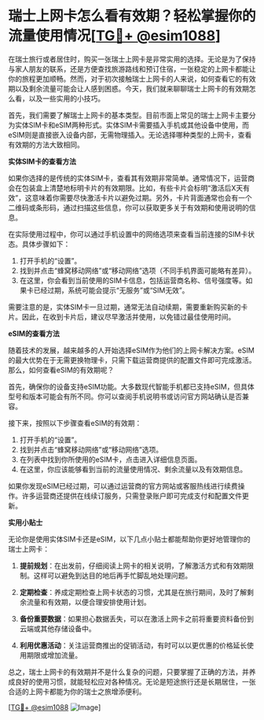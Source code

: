 # 瑞士上网卡怎么看有效期？轻松掌握你的流量使用情况[[TG💪+ @esim1088](https://t.me/s/esim1088)]

在瑞士旅行或者居住时，购买一张瑞士上网卡是非常实用的选择。无论是为了保持与家人朋友的联系，还是方便查找旅游路线和预订住宿，一张稳定的上网卡都能让你的旅程更加顺畅。然而，对于初次接触瑞士上网卡的人来说，如何查看它的有效期以及剩余流量可能会让人感到困惑。今天，我们就来聊聊瑞士上网卡的有效期怎么看，以及一些实用的小技巧。

首先，我们需要了解瑞士上网卡的基本类型。目前市面上常见的瑞士上网卡主要分为实体SIM卡和eSIM两种形式。实体SIM卡需要插入手机或其他设备中使用，而eSIM则是直接嵌入设备内部，无需物理插入。无论选择哪种类型的上网卡，查看有效期的方法大致相同。

**实体SIM卡的查看方法**

如果你选择的是传统的实体SIM卡，查看其有效期非常简单。通常情况下，运营商会在包装盒上清楚地标明卡片的有效期限。比如，有些卡片会标明“激活后X天有效”，这意味着你需要尽快激活卡片以避免过期。另外，卡片背面通常也会有一个二维码或条形码，通过扫描这些信息，你可以获取更多关于有效期和使用说明的信息。

在实际使用过程中，你可以通过手机设置中的网络选项来查看当前连接的SIM卡状态。具体步骤如下：

1. 打开手机的“设置”。
2. 找到并点击“蜂窝移动网络”或“移动网络”选项（不同手机界面可能略有差异）。
3. 在这里，你会看到当前使用的SIM卡信息，包括运营商名称、信号强度等。如果卡已经过期，系统可能会提示“无服务”或“SIM无效”。

需要注意的是，实体SIM卡一旦过期，通常无法自动续期，需要重新购买新的卡片。因此，在收到卡片后，建议尽早激活并使用，以免错过最佳使用时间。

**eSIM的查看方法**

随着技术的发展，越来越多的人开始选择eSIM作为他们的上网卡解决方案。eSIM的最大优势在于无需更换物理卡，只需下载运营商提供的配置文件即可完成激活。那么，如何查看eSIM的有效期呢？

首先，确保你的设备支持eSIM功能。大多数现代智能手机都已支持eSIM，但具体型号和版本可能会有所不同。你可以查阅手机说明书或访问官方网站确认是否兼容。

接下来，按照以下步骤查看eSIM的有效期：

1. 打开手机的“设置”。
2. 找到并点击“蜂窝移动网络”或“移动网络”选项。
3. 在列表中找到你所使用的eSIM卡，点击进入详细信息页面。
4. 在这里，你应该能够看到当前的流量使用情况、剩余流量以及有效期信息。

如果你发现eSIM已经过期，可以通过运营商的官方网站或客服热线进行续费操作。许多运营商还提供在线续订服务，只需登录账户即可完成支付和配置文件更新。

**实用小贴士**

无论你是使用实体SIM卡还是eSIM，以下几点小贴士都能帮助你更好地管理你的瑞士上网卡：

1. **提前规划**：在出发前，仔细阅读上网卡的相关说明，了解激活方式和有效期限制。这样可以避免到达目的地后再手忙脚乱地处理问题。
   
2. **定期检查**：养成定期检查上网卡状态的习惯，尤其是在旅行期间，及时了解剩余流量和有效期，以便合理安排使用计划。

3. **备份重要数据**：如果担心数据丢失，可以在激活上网卡之前将重要资料备份到云端或其他存储设备中。

4. **利用优惠活动**：关注运营商推出的促销活动，有时可以以更优惠的价格延长使用期限或增加流量。

总之，瑞士上网卡的有效期并不是什么复杂的问题，只要掌握了正确的方法，并养成良好的使用习惯，就能轻松应对各种情况。无论是短途旅行还是长期居住，一张合适的上网卡都能为你的瑞士之旅增添便利。

[[TG💪+ @esim1088](https://t.me/s/esim1088) ![Image](https://i.postimg.cc/4NQfJmqS/Snipaste-2025-05-13-00-14-12.png)]